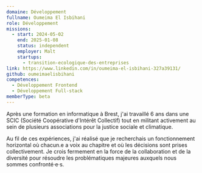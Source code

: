 ```yaml
---
domaine: Développement
fullname: Oumeima El Isbihani
role: Développement
missions:
  - start: 2024-05-02
    end: 2025-01-08
    status: independent
    employer: Malt
    startups:
      - transition-ecologique-des-entreprises
link: https://www.linkedin.com/in/oumeima-el-isbihani-327a39131/
github: oumeimaelisbihani
competences:
  - Développement Frontend
  - Développement Full-stack
memberType: beta
---
```

Après une formation en informatique à Brest, j'ai travaillé 6 ans dans une SCIC (Société Coopérative d'Intérêt Collectif) tout en militant activement au sein de plusieurs associations pour la justice sociale et climatique.

Au fil de ces expériences, j'ai réalisé que je recherchais un fonctionnement horizontal où chacun.e a voix au chapitre et où les décisions sont prises collectivement. Je crois fermement en la force de la collaboration et de la diversité pour résoudre les problématiques majeures auxquels nous sommes confronté·e·s.
